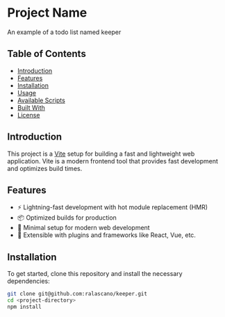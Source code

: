 # Project Name

An example of a todo list named keeper

## Table of Contents

- [Introduction](#introduction)
- [Features](#features)
- [Installation](#installation)
- [Usage](#usage)
- [Available Scripts](#available-scripts)
- [Built With](#built-with)
- [License](#license)

## Introduction

This project is a [Vite](https://vitejs.dev/) setup for building a fast and lightweight web application. Vite is a modern frontend tool that provides fast development and optimizes build times.

## Features

- ⚡️ Lightning-fast development with hot module replacement (HMR)
- 📦 Optimized builds for production
- 🎨 Minimal setup for modern web development
- 🔌 Extensible with plugins and frameworks like React, Vue, etc.

## Installation

To get started, clone this repository and install the necessary dependencies:

```bash
git clone git@github.com:ralascano/keeper.git
cd <project-directory>
npm install